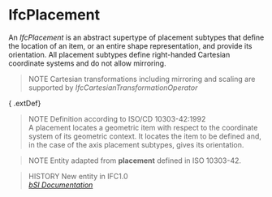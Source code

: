 IfcPlacement
============
An _IfcPlacement_ is an abstract supertype of placement subtypes that define
the location of an item, or an entire shape representation, and provide its
orientation. All placement subtypes define right-handed Cartesian coordinate
systems and do not allow mirroring.  
  
> NOTE  Cartesian transformations including mirroring and scaling are
> supported by _IfcCartesianTransformationOperator_  
  
{ .extDef}  
> NOTE  Definition according to ISO/CD 10303-42:1992  
> A placement locates a geometric item with respect to the coordinate system
> of its geometric context. It locates the item to be defined and, in the case
> of the axis placement subtypes, gives its orientation.  
  
> NOTE  Entity adapted from **placement** defined in ISO 10303-42.  
  
> HISTORY  New entity in IFC1.0  
[ _bSI
Documentation_](https://standards.buildingsmart.org/IFC/DEV/IFC4_2/FINAL/HTML/schema/ifcgeometryresource/lexical/ifcplacement.htm)


